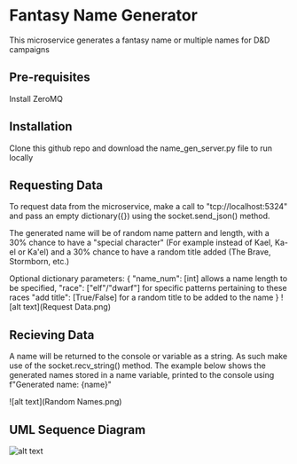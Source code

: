 # Fantasy Name Generator
This microservice generates a fantasy name or multiple names for D&D campaigns

## Pre-requisites
Install ZeroMQ

## Installation
Clone this github repo and download the name_gen_server.py file to run locally

## Requesting Data
To request data from the microservice, make a call to "tcp://localhost:5324" and pass an empty dictionary({}) using the socket.send_json() method. 

The generated name will be of random name pattern and length, with a 30% chance to have a "special character" (For example instead of Kael, Ka-el or Ka'el) and a 30% chance to have a random title added (The Brave, Stormborn, etc.)

Optional dictionary parameters:
{
    "name_num": [int] allows a name length to be specified,
    "race": ["elf"/"dwarf"] for specific patterns pertaining to these races
    "add title": [True/False] for a random title to be added to the name
}
![alt text](Request Data.png)

## Recieving Data
A name will be returned to the console or variable as a string. As such make use of  the socket.recv_string() method. The example below shows the generated names stored in a name variable, printed to the console using f"Generated name: {name}"

![alt text](Random Names.png)

## UML Sequence Diagram
![alt text](UML.png)

